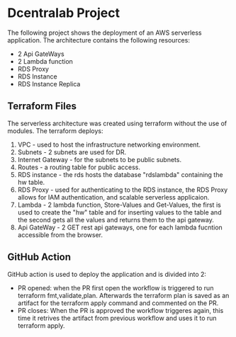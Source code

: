 # Dcentralab Project
The following project shows the deployment of an AWS serverless application.
The architecture contains the following resources:
- 2 Api GateWays
- 2 Lambda function
- RDS Proxy
- RDS Instance
- RDS Instance Replica

## Terraform Files
The serverless architecture was created using terraform without the use of modules.
The terraform deploys:
1. VPC - used to host the infrastructure networking environment.
2. Subnets - 2 subnets are used for DR.
3. Internet Gateway - for the subnets to be public subnets.
4. Routes - a routing table for public access.
6. RDS instance - the rds hosts the database "rdslambda" containing the hw table.
7. RDS Proxy - used for authenticating to the RDS instance, the RDS Proxy allows for IAM authentication, and scalable serverless applicaion.
8. Lambda - 2 lambda function, Store-Values and Get-Values, the first is used to create the "hw" table and for inserting values to the table and the second gets all the values and returns them to the api gateway.
9. Api GateWay - 2 GET rest api gateways, one for each lambda fucntion accessible from the browser.

## GitHub Action
GitHub action is used to deploy the application and is divided into 2:
- PR opened: when the PR first open the workflow is triggered to run terraform fmt,validate,plan. Afterwards the terraform plan is saved as an artifact for the terraform apply command and commented on the PR.
- PR closes: When the PR is approved the workflow triggeres again, this time it retrives the artifact from previous workflow and uses it to run terraform apply.